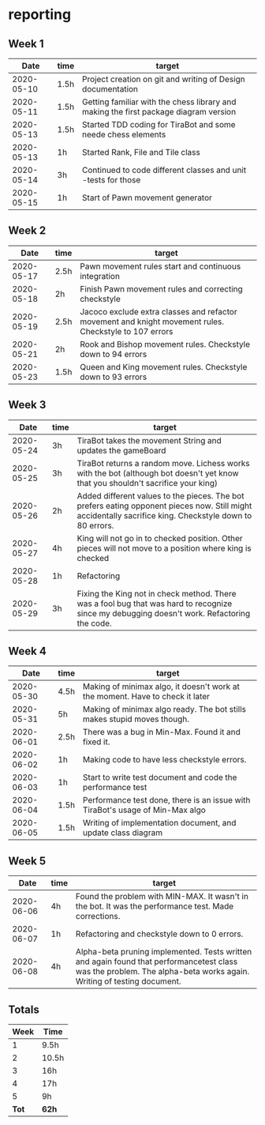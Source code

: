 #  reporting

## Week 1

Date       | time | target |
-----------|------|--------|
2020-05-10 | 1.5h | Project creation on git and writing of Design documentation |
2020-05-11 | 1.5h | Getting familiar with the chess library and making the first package diagram version |
2020-05-13 | 1.5h | Started TDD coding for TiraBot and some neede chess elements |
2020-05-13 | 1h | Started Rank, File and Tile class |
2020-05-14 | 3h | Continued to code different classes and unit -tests for those |
2020-05-15 | 1h | Start of Pawn movement generator |

## Week 2

Date       | time | target |
-----------|------|--------|
2020-05-17 | 2.5h | Pawn movement rules start and continuous integration |
2020-05-18 | 2h | Finish Pawn movement rules and correcting checkstyle |
2020-05-19 | 2.5h | Jacoco exclude extra classes and refactor movement and knight movement rules. Checkstyle to 107 errors |
2020-05-21 | 2h | Rook and Bishop movement rules. Checkstyle down to 94 errors |
2020-05-23 | 1.5h | Queen and King movement rules. Checkstyle down to 93 errors |

## Week 3

Date       | time | target |
-----------|------|--------|
2020-05-24 | 3h | TiraBot takes the movement String and updates the gameBoard |
2020-05-25 | 3h | TiraBot returns a random move. Lichess works with the bot (although bot doesn't yet know that you shouldn't sacrifice your king) |
2020-05-26 | 2h | Added different values to the pieces. The bot prefers eating opponent pieces now. Still might accidentally sacrifice king. Checkstyle down to 80 errors. |
2020-05-27 | 4h | King will not go in to checked position. Other pieces will not move to a position where king is checked |
2020-05-28 | 1h | Refactoring |
2020-05-29 | 3h | Fixing the King not in check method. There was a fool bug that was hard to recognize since my debugging doesn't work. Refactoring the code. |

## Week 4

Date       | time | target |
-----------|------|--------|
2020-05-30 | 4.5h | Making of minimax algo, it doesn't work at the moment. Have to check it later |
2020-05-31 | 5h | Making of minimax algo ready. The bot stills makes stupid moves though.|
2020-06-01 | 2.5h | There was a bug in Min-Max. Found it and fixed it.|
2020-06-02 | 1h | Making code to have less checkstyle errors. |
2020-06-03 | 1h | Start to write test document and code the performance test |
2020-06-04 | 1.5h | Performance test done, there is an issue with TiraBot's usage of Min-Max algo |
2020-06-05 | 1.5h | Writing of implementation document, and update class diagram |

## Week 5
Date       | time | target |
-----------|------|--------|
2020-06-06 | 4h | Found the problem with MIN-MAX. It wasn't in the bot. It was the performance test. Made corrections. |
2020-06-07 | 1h | Refactoring and checkstyle down to 0 errors. |
2020-06-08 | 4h | Alpha-beta pruning implemented. Tests written and again found that performancetest class was the problem. The alpha-beta works again. Writing of testing document. |


## Totals

 Week   | Time     |
--------|----------|
 1      | 9.5h    |
 2      | 10.5h    |
 3      | 16h    |
 4      | 17h    |
 5      | 9h    |
**Tot** | **62h** |
